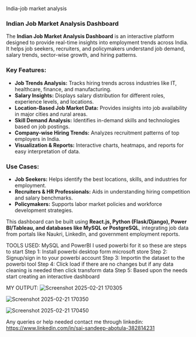 India-job market analysis
### **Indian Job Market Analysis Dashboard**  

The **Indian Job Market Analysis Dashboard** is an interactive platform designed to provide real-time insights into employment trends across India. It helps job seekers, recruiters, and policymakers understand job demand, salary trends, sector-wise growth, and hiring patterns.  

### **Key Features:**  
- **Job Trends Analysis:** Tracks hiring trends across industries like IT, healthcare, finance, and manufacturing.  
- **Salary Insights:** Displays salary distribution for different roles, experience levels, and locations.  
- **Location-Based Job Market Data:** Provides insights into job availability in major cities and rural areas.  
- **Skill Demand Analysis:** Identifies in-demand skills and technologies based on job postings.  
- **Company-wise Hiring Trends:** Analyzes recruitment patterns of top employers in India.  
- **Visualization & Reports:** Interactive charts, heatmaps, and reports for easy interpretation of data.  

### **Use Cases:**  
- **Job Seekers:** Helps identify the best locations, skills, and industries for employment.  
- **Recruiters & HR Professionals:** Aids in understanding hiring competition and salary benchmarks.  
- **Policymakers:** Supports labor market policies and workforce development strategies.  

This dashboard can be built using **React.js, Python (Flask/Django), Power BI/Tableau, and databases like MySQL or PostgreSQL**, integrating job data from portals like Naukri, LinkedIn, and government employment reports.

TOOLS USED: MySQL and PowerBI
I used powerbi for it so these are steps to start
Step 1: Install powerbi desktop form microsoft store 
Step 2: Signup/sign in to your powerbi account
Step 3: Importin the dataset to the powerbi tool
Step 4: Click load if there are no changes but if any data cleaning is needed then click transform data
Step 5: Based upon the needs start creating an interactive dashboard 

MY OUTPUT:
![Screenshot 2025-02-21 170305](https://github.com/user-attachments/assets/0f84f831-5f91-45f8-9472-c49a36ebf60e)

![Screenshot 2025-02-21 170350](https://github.com/user-attachments/assets/bed7e9eb-03a4-45db-8941-54c784e37372)

![Screenshot 2025-02-21 170450](https://github.com/user-attachments/assets/ee7fdcd1-8903-4148-b589-2f0e7e08beba)



Any queries or help needed contact me through linkedin: https://www.linkedin.com/in/sai-sandeep-abotula-382814231
